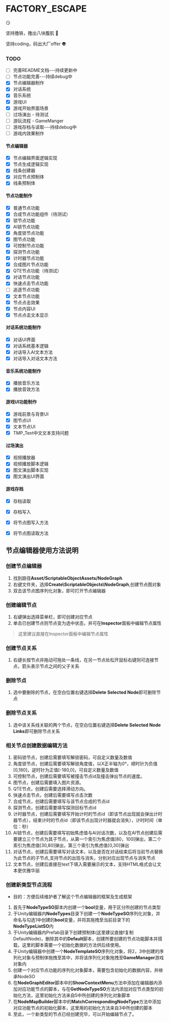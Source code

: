 # FACTORY_ESCAPE

:smirk:

坚持撸铁，撸出八块腹肌 :muscle:

坚持coding，码出大厂offer :alien:

### TODO
- [ ] 完善README文档---持续更新中
- [ ] 节点功能完善---持续debug中
- [x] 节点编辑器制作
- [x] 对话系统
- [x] 音乐系统
- [x] 游戏UI
- [x] 游戏开始界面场景
- [ ] 过场演出 - 待测试
- [ ] 游玩流程 - GameManger
- [ ] 游戏存档与读取---持续debug中
- [ ] 游戏内效果制作
#### 节点编辑器
- [x] 节点编辑界面逻辑实现
- [x] 节点生成逻辑实现
- [x] 线条创建器
- [x] 对应节点预制体
- [x] 线条预制体
#### 节点功能制作
- [x] 普通节点功能
- [x] 合成节点功能组件（待测试）
- [x] 锁节点功能
- [x] AI锁节点功能
- [x] 角度锁节点功能
- [x] 图节点功能
- [x] 可控制节点功能
- [x] 探测节点功能
- [x] 计时器节点功能
- [x] 合成图片节点功能
- [x] QTE节点功能（待测试）
- [x] 对话节点功能
- [x] 快速点击节点功能
- [ ] 追逐节点功能
- [x] 文本节点功能
- [x] 节点点击效果
- [x] 节点内容UI
- [x] 节点点击文本显示
#### 对话系统功能制作
- [x] 对话UI界面
- [x] 对话系统基本逻辑
- [x] 对话导入AI文本方法
- [x] 对话导入对话文本方法
#### 音乐系统功能制作
- [x] 播放音乐方法
- [x] 播放音效方法
#### 游戏UI功能制作
- [x] 游戏前景与背景UI
- [x] 图节点UI
- [x] 文本节点UI
- [x] TMP_Text中文文本支持问题
#### 过场演出
- [x] 视频播放器
- [x] 视频播放脚本逻辑
- [x] 图文演出脚本实现
- [x] 图文演出UI界面
#### 游戏存档
- [x] 存档读取
- [x] 存档写入
- [x] 将节点图写入方法
- [x] 将节点图读取方法


## 节点编辑器使用方法说明

### 创建节点编辑器
1. 找到路径**Asset/ScriptableObjectAssets/NodeGraph**
2. 右键文件夹，选择**Create\ScriptableObjects\NodeGraph**,创建节点图对象
3. 双击该节点图序列化对象，即可打开节点编辑器

### 创建编辑节点
1. 右键弹出选择菜单栏，即可创建对应节点
2. 单击已创建节点则节点变为选中状态，并可在**Inspector**面板中编辑节点属性
> 这里建议直接在Inspector面板中编辑节点属性

### 创建节点关系
1. 右键长按节点并拖动可拖处一条线，在另一节点处松开鼠标右键则可连接节点，箭头表示节点之间的父子关系

### 删除节点
1. 选中要删除的节点，在空白位置右键选择**Delete Selected Node**即可删除节点

### 删除节点关系
1. 选中该关系线关联的两个节点，在空白位置右键选择**Delete Selected Node Links**即可删除节点关系

### 相关节点创建数据编辑方法
1. 密码锁节点，创建后需要填写解锁密码，可自定义数量及数值
2. 角度锁节点，创建后需要填写解锁角度值，以X正半轴为0°，顺时针为负值[0,180]，逆时针为正值[-180,0]，可自定义数量及数值
3. 可控制节点，创建后需要填写被撞击节点id及撞击弹出节点的速度。
4. 图节点，创建后需要填入图片资源。
5. QTE节点，创建后需要选择滑动方向。
6. 快速点击节点，创建后需要填写点击次数
7. 合成节点，创建后需要填写与该节点合成的节点id
8. 探测节点，创建后需要填写探测目标节点id
9. 计时器节点，创建后需要填写开始计时的节点id（即该节点出现就会弹出计时器节点），结束计时的节点id（即该节点出现计时器就会消失），计时时间（单位：秒）
10. AI锁节点，创建后需要填写初始焦虑值与AI对话次数，以及在AI节点创建后需要建立三个节点为其子节点，从第一个索引为焦虑值[80，100]弹出，第二个索引为焦虑值[30,80]弹出，第三个索引为焦虑值[0,30]弹出
11. 对话节点，创建后需要填写对话文本，以及是否在对话结束后将当前节点替换为此节点的子节点,支持节点的出现与消失，分别对应出现节点与消失节点
12. 文本节点，创建后直接在text下填入需要展示的文本，支持HTML格式会让文本更优雅华丽

### 创建新类型节点流程
- 目的：方便后续维护者了解这个节点编辑器的框架及生成框架
1. 首先于**NodeTypeSO**脚本内创建一个**bool**变量，用于区分所创建的节点类型
2. 于Unity编辑器内**NodeTypes**目录下创建一个**NodeTypeSO**序列化对象，并命名与勾选1中创建的**bool**变量，并将其拖拽至当前目录下的**NodeTypeListSO**内
3. 于Unity编辑器内Prefab目录下创建预制体(这里建议直接f复制DefaultNode)，删除其中的**Default**脚本，创建所要创建的节点功能脚本并搭载，这里的脚本需要一个初始化数据的方法供后续使用。
4. 于Unity编辑器中创建一个**NodeTemplateSO**序列化对象，将2，3中创建的序列化对象与预制体拖拽至其中，并将该序列化对象拖拽至**GameManager**游戏对象内
5. 创建一个对应节点功能的序列化对象脚本，需要包含初始化的数据内容，并继承NodeSO
6. 在**NodeGraphEditor**脚本中的**ShowContextMenu**方法中添加在编辑器内添加对应功能节点的脚本，与在**GetNodeTypeSO**方法内添加对应节点类型的初始化方法，这里初始化方法来自5中所创建的序列化对象脚本
7. 在**NodeMapBuilder**脚本中的**MatchCorrespondingNodeType**方法中添加对应功能节点的初始化脚本，这里用的初始化方法来自3中所创建的脚本
8. 至此，一个新类型的节点已经创建完毕，可以开始编辑节点了。